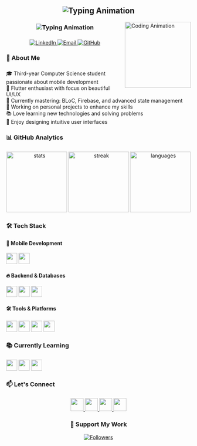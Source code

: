 <h2 align="center">
  <img src="https://readme-typing-svg.herokuapp.com?size=24&duration=3000&pause=800&color=FF69B4&center=true&vCenter=true&width=500&lines=Hi+👋!+I'm+Maram+Basyouni" alt="Typing Animation">
</h2>

<img align="right" height="180" src="https://i.pinimg.com/originals/14/a6/93/14a69305d33439df7fb4efc6f94b5308.gif" alt="Coding Animation" />

<h3 align="center">
  <img src="https://readme-typing-svg.herokuapp.com?size=22&color=FF69B4&center=true&vCenter=true&width=450&lines=I+am+A+Flutter+Developer+%7C+CS+Student+%7C+UI+Enthusiast" alt="Typing Animation">
</h3>

###

<div align="center">
  <a href="https://www.linkedin.com/in/maram-basyone-4a2163272/" target="_blank">
    <img src="https://img.shields.io/badge/-Maram_Basyouni-0077B5?style=for-the-badge&logo=linkedin&logoColor=white" alt="LinkedIn">
  </a>
  <a href="mailto:marambasyone27@gmail.com" target="_blank">
    <img src="https://img.shields.io/badge/-Email_Me-D14836?style=for-the-badge&logo=gmail&logoColor=white" alt="Email">
  </a>
  <a href="https://github.com/marambasyone27" target="_blank">
    <img src="https://img.shields.io/badge/-My_GitHub-181717?style=for-the-badge&logo=github&logoColor=white" alt="GitHub">
  </a>
</div>

###

<h3 align="left">🌟 About Me</h3>

###

<p align="left">
🎓 Third-year Computer Science student passionate about mobile development<br>
💙 Flutter enthusiast with focus on beautiful UI/UX<br>
🌱 Currently mastering: BLoC, Firebase, and advanced state management<br>
🚀 Working on personal projects to enhance my skills<br>
📚 Love learning new technologies and solving problems<br>
🎨 Enjoy designing intuitive user interfaces
</p>

###

<h3 align="left">📊 GitHub Analytics</h3>

###

<div align="center">
  <img src="https://github-readme-stats.vercel.app/api?username=marambasyone27&show_icons=true&theme=radical&hide_border=true&count_private=true" height="165" alt="stats"/>
  <img src="https://github-readme-streak-stats.herokuapp.com?user=marambasyone27&theme=radical&hide_border=true" height="165" alt="streak"/>
  <img src="https://github-readme-stats.vercel.app/api/top-langs/?username=marambasyone27&layout=compact&theme=radical&hide_border=true" height="165" alt="languages"/>
</div>

###

<h3 align="left">🛠️ Tech Stack</h3>

###

<div align="left">
  <h4>📱 Mobile Development</h4>
  <img src="https://img.shields.io/badge/Flutter-02569B?style=for-the-badge&logo=flutter&logoColor=white" height="30"/>
  <img src="https://img.shields.io/badge/Dart-0175C2?style=for-the-badge&logo=dart&logoColor=white" height="30"/>
  
  <h4>🔥 Backend & Databases</h4>
  <img src="https://img.shields.io/badge/Firebase-FFCA28?style=for-the-badge&logo=firebase&logoColor=black" height="30"/>
  <img src="https://img.shields.io/badge/Supabase-3ECF8E?style=for-the-badge&logo=supabase&logoColor=white" height="30"/>
  <img src="https://img.shields.io/badge/SQLite-003B57?style=for-the-badge&logo=sqlite&logoColor=white" height="30"/>
  
  <h4>🛠 Tools & Platforms</h4>
  <img src="https://img.shields.io/badge/Git-F05032?style=for-the-badge&logo=git&logoColor=white" height="30"/>
  <img src="https://img.shields.io/badge/GitHub-181717?style=for-the-badge&logo=github&logoColor=white" height="30"/>
  <img src="https://img.shields.io/badge/VS_Code-007ACC?style=for-the-badge&logo=visual-studio-code&logoColor=white" height="30"/>
  <img src="https://img.shields.io/badge/Android_Studio-3DDC84?style=for-the-badge&logo=android-studio&logoColor=white" height="30"/>
</div>

###

<h3 align="left">📚 Currently Learning</h3>

###

<div align="left">
  <img src="https://img.shields.io/badge/Advanced_Flutter-02569B?style=for-the-badge&logo=flutter&logoColor=white" height="30"/>
  <img src="https://img.shields.io/badge/State_Management-0175C2?style=for-the-badge&logo=dart&logoColor=white" height="30"/>
  <img src="https://img.shields.io/badge/UI/UX_Design-FF6B6B?style=for-the-badge&logo=figma&logoColor=white" height="30"/>
</div>

###

<h3 align="left">📫 Let's Connect</h3>

###

<div align="center">
  <a href="https://www.linkedin.com/in/maram-basyone-4a2163272/" target="_blank">
    <img src="https://img.shields.io/badge/LinkedIn-0077B5?style=for-the-badge&logo=linkedin&logoColor=white" height="35"/>
  </a>
  <a href="https://twitter.com/yourusername" target="_blank">
    <img src="https://img.shields.io/badge/Twitter-1DA1F2?style=for-the-badge&logo=twitter&logoColor=white" height="35"/>
  </a>
  <a href="https://www.facebook.com/yourusername" target="_blank">
    <img src="https://img.shields.io/badge/Facebook-1877F2?style=for-the-badge&logo=facebook&logoColor=white" height="35"/>
  </a>
  <a href="https://wa.me/yourphonenumber" target="_blank">
    <img src="https://img.shields.io/badge/WhatsApp-25D366?style=for-the-badge&logo=whatsapp&logoColor=white" height="35"/>
  </a>
</div>

###

<h3 align="center">💖 Support My Work</h3>

<div align="center">
  <a href="https://github.com/marambasyone27">
    <img src="https://img.shields.io/github/followers/marambasyone27?label=Follow&style=social" alt="Followers"/>
  </a>
</div>
